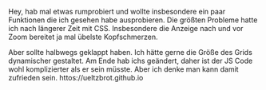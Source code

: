 Hey,
hab mal etwas rumprobiert und wollte insbesondere ein paar Funktionen die ich gesehen habe ausprobieren.
Die größten Probleme hatte ich nach längerer Zeit mit CSS. Insbesondere die Anzeige nach und vor Zoom bereitet ja mal übelste Kopfschmerzen.

Aber sollte halbwegs geklappt haben. Ich hätte gerne die Größe des Grids dynamischer gestaltet. Am Ende hab ichs geändert, daher ist der JS Code wohl 
komplizierter als er sein müsste.
Aber ich denke man kann damit zufrieden sein.
httos://ueltzbrot.github.io
